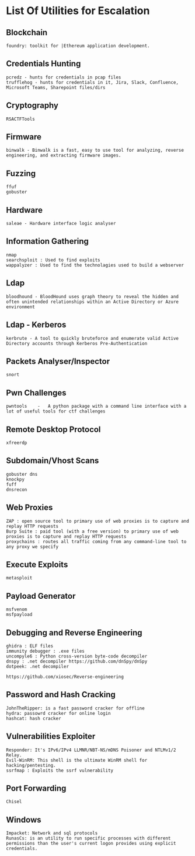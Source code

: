 # List Of Utilities for Escalation

## Blockchain

	foundry: toolkit for |Ethereum application development.

## Credentials Hunting

	pcredz - hunts for credentials in pcap files
	trufflehog - hunts for credentials in it, Jira, Slack, Confluence, Microsoft Teams, Sharepoint files/dirs

## Cryptography

	RSACTFTools

## Firmware

	binwalk - Binwalk is a fast, easy to use tool for analyzing, reverse engineering, and extracting firmware images.

## Fuzzing

	ffuf
	gobuster

## Hardware

	saleae - Hardware interface logic analyser

## Information Gathering

	nmap
	searchsploit : Used to find exploits
	wappalyzer : Used to find the technolagies used to build a webserver

## Ldap

	bloodhound - BloodHound uses graph theory to reveal the hidden and often unintended relationships within an Active Directory or Azure environment

## Ldap - Kerberos

	kerbrute - A tool to quickly bruteforce and enumerate valid Active Directory accounts through Kerberos Pre-Authentication

## Packets Analyser/Inspector

	snort

## Pwn Challenges

	pwntools	-	A python package with a command line interface with a lot of useful tools for ctf challenges

## Remote Desktop Protocol

	xfreerdp

## Subdomain/Vhost Scans

	gobuster dns
	knockpy
	fuff
	dnsrecon


## Web Proxies

	ZAP : open source tool to primary use of web proxies is to capture and replay HTTP requests
	Burp Suite : paid tool (with a free version) to primary use of web proxies is to capture and replay HTTP requests
	proxychains : routes all traffic coming from any command-line tool to any proxy we specify

## Execute Exploits

	metasploit

## Payload Generator

	msfvenom
	msfpayload

## Debugging and Reverse Engineering

	ghidra : ELF files
	immunity debugger : .exe files
	uncompyle6 : Python cross-version byte-code decompiler
	dnspy : .net decompiler https://github.com/dnSpy/dnSpy
	dotpeek: .net decompiler

	https://github.com/xiosec/Reverse-engineering

## Password and Hash Cracking

	JohnTheRipper: is a fast password cracker for offline
	hydra: passowrd cracker for online login
	hashcat: hash cracker

## Vulnerabilities Exploiter

	Responder: It's IPv6/IPv4 LLMNR/NBT-NS/mDNS Poisoner and NTLMv1/2 Relay.
	Evil-WinRM: This shell is the ultimate WinRM shell for hacking/pentesting.
	ssrfmap : Exploits the ssrf vulnerability

## Port Forwarding

	Chisel

## Windows

	Impacket: Network and sql protocols
	RunasCs: is an utility to run specific processes with different permissions than the user's current logon provides using explicit credentials.